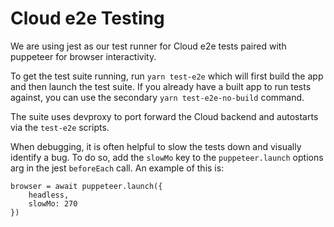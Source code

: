# Cloud e2e Testing

We are using jest as our test runner for Cloud e2e tests paired with puppeteer for browser interactivity.

To get the test suite running, run `yarn test-e2e` which will first build the app and then launch the test suite. If you already have a built app to run tests against, you can use the secondary `yarn test-e2e-no-build` command.

The suite uses devproxy to port forward the Cloud backend and autostarts via the `test-e2e` scripts.

When debugging, it is often helpful to slow the tests down and visually identify a bug. To do so, add the `slowMo` key to the `puppeteer.launch` options arg in the jest `beforeEach` call. An example of this is:

```
browser = await puppeteer.launch({
    headless,
    slowMo: 270
})
```